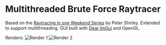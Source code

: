 # Multithreaded Brute Force Raytracer
Based on the [Raytracing in one Weekend Series](https://raytracing.github.io/) by Peter Shirley. 
Extended to support multithreading.
GUI built with [Dear ImGui](https://github.com/ocornut/imgui) and OpenGL.

Renders:
![Render 1](https://github.com/eliasfuericht/RayTracing-Weekend/raw/main/RayTracing-Weekend/renders/RT9.jpg)
![Render 2](https://github.com/eliasfuericht/RayTracing-Weekend/raw/main/RayTracing-Weekend/renders/RT2.jpg)
